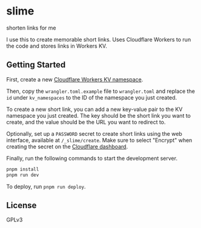 # slime

shorten links for me

I use this to create memorable short links. Uses Cloudflare Workers to run the code and stores links in Workers KV.

## Getting Started

First, create a new [Cloudflare Workers KV namespace](https://developers.cloudflare.com/kv/get-started/#3-create-a-kv-namespace).

Then, copy the `wrangler.toml.example` file to `wrangler.toml` and replace the `id` under `kv_namespaces` to the ID of the namespace you just created.

To create a new short link, you can add a new key-value pair to the KV namespace you just created. The key should be the short link you want to create, and the value should be the URL you want to redirect to.

Optionally, set up a `PASSWORD` secret to create short links using the web interface, available at `/_slime/create`. Make sure to select "Encrypt" when creating the secret on the [Cloudflare dashboard](https://developers.cloudflare.com/workers/configuration/secrets/#add-secrets-to-your-project).

Finally, run the following commands to start the development server.

```bash
pnpm install
pnpm run dev
```

To deploy, run `pnpm run deploy`.

## License

GPLv3
